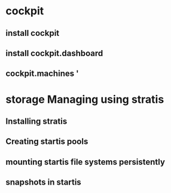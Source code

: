# cockpit 
## install cockpit 
## install cockpit.dashboard 
## cockpit.machines '

# storage Managing using stratis 

## Installing stratis 

## Creating startis pools 

## mounting startis file systems persistently 

## snapshots in startis 
